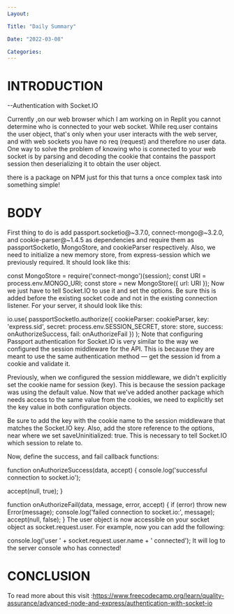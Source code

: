 ```yaml
---
Layout:

Title: "Daily Summary"

Date: "2022-03-08"

Categories:
---
```


# INTRODUCTION

--Authentication with Socket.IO

Currently ,on our web browser which I am working on in Replit you cannot determine who is connected to your web socket. While req.user contains the user object, that's only when your user interacts with the web server, and with web sockets you have no req (request) and therefore no user data. One way to solve the problem of knowing who is connected to your web socket is by parsing and decoding the cookie that contains the passport session then deserializing it to obtain the user object.

there is a package on NPM just for this that turns a once complex task into something simple!

# BODY

First thing to do is add passport.socketio@~3.7.0, connect-mongo@~3.2.0, and cookie-parser@~1.4.5 as dependencies and require them as passportSocketIo, MongoStore, and cookieParser respectively. Also, we need to initialize a new memory store, from express-session which we previously required. It should look like this:

const MongoStore = require('connect-mongo')(session);
const URI = process.env.MONGO_URI;
const store = new MongoStore({ url: URI });
Now we just have to tell Socket.IO to use it and set the options. Be sure this is added before the existing socket code and not in the existing connection listener. For your server, it should look like this:

io.use(
passportSocketIo.authorize({
cookieParser: cookieParser,
key: 'express.sid',
secret: process.env.SESSION_SECRET,
store: store,
success: onAuthorizeSuccess,
fail: onAuthorizeFail
})
);
Note that configuring Passport authentication for Socket.IO is very similar to the way we configured the session middleware for the API. This is because they are meant to use the same authentication method — get the session id from a cookie and validate it.

Previously, when we configured the session middleware, we didn't explicitly set the cookie name for session (key). This is because the session package was using the default value. Now that we've added another package which needs access to the same value from the cookies, we need to explicitly set the key value in both configuration objects.

Be sure to add the key with the cookie name to the session middleware that matches the Socket.IO key. Also, add the store reference to the options, near where we set saveUninitialized: true. This is necessary to tell Socket.IO which session to relate to.

Now, define the success, and fail callback functions:

function onAuthorizeSuccess(data, accept) {
console.log('successful connection to socket.io');

accept(null, true);
}

function onAuthorizeFail(data, message, error, accept) {
if (error) throw new Error(message);
console.log('failed connection to socket.io:', message);
accept(null, false);
}
The user object is now accessible on your socket object as socket.request.user. For example, now you can add the following:

console.log('user ' + socket.request.user.name + ' connected');
It will log to the server console who has connected!

# CONCLUSION

To read more about this visit :https://www.freecodecamp.org/learn/quality-assurance/advanced-node-and-express/authentication-with-socket-io

